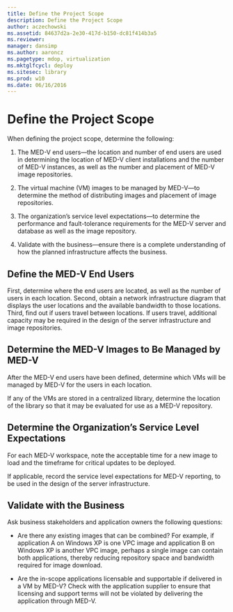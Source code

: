 ```yaml
---
title: Define the Project Scope
description: Define the Project Scope
author: aczechowski
ms.assetid: 84637d2a-2e30-417d-b150-dc81f414b3a5
ms.reviewer: 
manager: dansimp
ms.author: aaroncz
ms.pagetype: mdop, virtualization
ms.mktglfcycl: deploy
ms.sitesec: library
ms.prod: w10
ms.date: 06/16/2016
---
```



# Define the Project Scope


When defining the project scope, determine the following:

1.  The MED-V end users—the location and number of end users are used in determining the location of MED-V client installations and the number of MED-V instances, as well as the number and placement of MED-V image repositories.

2.  The virtual machine (VM) images to be managed by MED-V—to determine the method of distributing images and placement of image repositories.

3.  The organization’s service level expectations—to determine the performance and fault-tolerance requirements for the MED-V server and database as well as the image repository.

4.  Validate with the business—ensure there is a complete understanding of how the planned infrastructure affects the business.

## Define the MED-V End Users


First, determine where the end users are located, as well as the number of users in each location. Second, obtain a network infrastructure diagram that displays the user locations and the available bandwidth to those locations. Third, find out if users travel between locations. If users travel, additional capacity may be required in the design of the server infrastructure and image repositories.

## Determine the MED-V Images to Be Managed by MED-V


After the MED-V end users have been defined, determine which VMs will be managed by MED-V for the users in each location.

If any of the VMs are stored in a centralized library, determine the location of the library so that it may be evaluated for use as a MED-V repository.

## <a href="" id="determine-the-organization-s-service-level-expectations"></a>Determine the Organization’s Service Level Expectations


For each MED-V workspace, note the acceptable time for a new image to load and the timeframe for critical updates to be deployed.

If applicable, record the service level expectations for MED-V reporting, to be used in the design of the server infrastructure.

## Validate with the Business


Ask business stakeholders and application owners the following questions:

-   Are there any existing images that can be combined? For example, if application A on Windows XP is one VPC image and application B on Windows XP is another VPC image, perhaps a single image can contain both applications, thereby reducing repository space and bandwidth required for image download.

-   Are the in-scope applications licensable and supportable if delivered in a VM by MED-V? Check with the application supplier to ensure that licensing and support terms will not be violated by delivering the application through MED-V.

 

 





